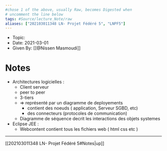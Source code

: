```yaml
---
#chose 1 of the above, usually Raw, becomes Digested when
# uncomment the line below
tags: #Source/lecture_Note/raw
aliases: ["202103011348 LN- Projet Fédéré 5", "LNPF5"] 
---
```

<!--topic should reference the big themes of a certain lecture, not necessarily the Title of the Course -->
* Topic:
* Date: 2021-03-01
* Given By: [[@Nissen Masmoudi]]


# Notes 
* Architectures logicielles : 
	* Client serveur 
	* peer to peer 
	* 3-tiers
	* => représenté par un diagramme de deployements 
		* contient des noeuds ( application, Serveur SGBD, etc)
		* des connecteurs (protocoles de communication)
	* Diagramme de séquence decrit les interactions des objets systemes 
* Eclipse JEE : 
	* Webcontent contient tous les fichiers web ( html css etc )
---
[[202103011348 LN- Projet Fédéré 5#Notes|up]]